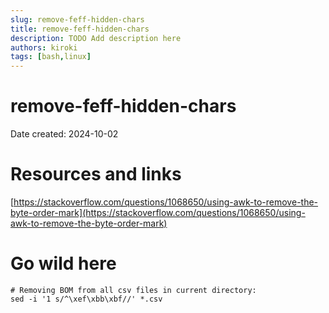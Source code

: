 ```yaml
---
slug: remove-feff-hidden-chars
title: remove-feff-hidden-chars
description: TODO Add description here
authors: kiroki
tags: [bash,linux]
---
```


# remove-feff-hidden-chars

Date created: 2024-10-02

# Resources and links

[https://stackoverflow.com/questions/1068650/using-awk-to-remove-the-byte-order-mark](https://stackoverflow.com/questions/1068650/using-awk-to-remove-the-byte-order-mark)

# Go wild here

```shell-session
# Removing BOM from all csv files in current directory:
sed -i '1 s/^\xef\xbb\xbf//' *.csv
```
